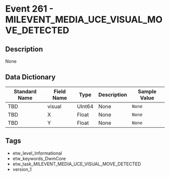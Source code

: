 # Event 261 - MILEVENT_MEDIA_UCE_VISUAL_MOVE_DETECTED

## Description
None

## Data Dictionary
|Standard Name|Field Name|Type|Description|Sample Value|
|---|---|---|---|---|
|TBD|visual|UInt64|None|`None`|
|TBD|X|Float|None|`None`|
|TBD|Y|Float|None|`None`|

## Tags
* etw_level_Informational
* etw_keywords_DwmCore
* etw_task_MILEVENT_MEDIA_UCE_VISUAL_MOVE_DETECTED
* version_1